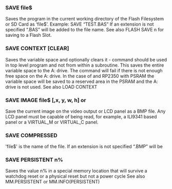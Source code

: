 

### SAVE file$

 Saves the program in the current working directory of the Flash Filesystem or SD Card as ‘file$’. Example: SAVE “TEST.BAS” If an extension is not specified “.BAS” will be added to the file name. See also FLASH SAVE n for saving to a Flash Slot.

### SAVE CONTEXT [CLEAR]

 Saves the variable space and optionally clears it - command should be used in top level program and not from within a subroutine. This saves the entire variable space to the A: drive. The command will fail if there is not enough free space on the A: drive. In the case of and RP2350 with PSRAM the variable space will be saved to a reserved area in the PSRAM and the A: drive is not used. See also LOAD CONTEXT

### SAVE IMAGE file$ [,x, y, w, h] or

 Save the current image on the video output or LCD panel as a BMP file. Any LCD panel must be capable of being read, for example, a ILI9341 based panel or a VIRTUAL_M or VIRTUAL_C panel.

### SAVE COMPRESSED

 'file$' is the name of the file. If an extension is not specified “.BMP” will be

### SAVE PERSISTENT n%

 Saves the value n% in a special memory location that will survive a watchdog reset or a physical reset but not a power cycle See also MM.PERSISTENT or MM.INFO(PERSISTENT)